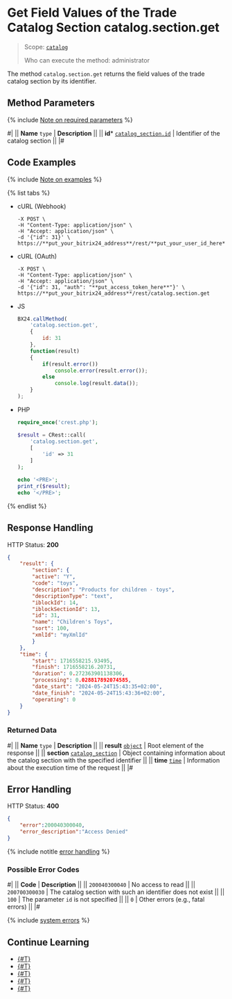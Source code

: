 # Get Field Values of the Trade Catalog Section catalog.section.get

> Scope: [`catalog`](../../scopes/permissions.md)
>
> Who can execute the method: administrator

The method `catalog.section.get` returns the field values of the trade catalog section by its identifier.

## Method Parameters

{% include [Note on required parameters](../../../_includes/required.md) %}

#|
|| **Name**
`type` | **Description** ||
|| **id***
[`catalog_section.id`](../data-types.md#catalog_section) | Identifier of the catalog section ||
|#

## Code Examples

{% include [Note on examples](../../../_includes/examples.md) %}

{% list tabs %}

- cURL (Webhook)

    ```curl
    -X POST \
    -H "Content-Type: application/json" \
    -H "Accept: application/json" \
    -d '{"id": 31}' \
    https://**put_your_bitrix24_address**/rest/**put_your_user_id_here**/**put_your_webhook_here**/catalog.section.get
    ```

- cURL (OAuth)

    ```curl
    -X POST \
    -H "Content-Type: application/json" \
    -H "Accept: application/json" \
    -d '{"id": 31, "auth": "**put_access_token_here**"}' \
    https://**put_your_bitrix24_address**/rest/catalog.section.get
    ```

- JS

    ```js
    BX24.callMethod(
        'catalog.section.get',
        {
            id: 31
        },
        function(result)
        {
            if(result.error())
                console.error(result.error());
            else
                console.log(result.data());
        }
    );
    ```

- PHP

    ```php
    require_once('crest.php');

    $result = CRest::call(
        'catalog.section.get',
        [
            'id' => 31
        ]
    );

    echo '<PRE>';
    print_r($result);
    echo '</PRE>';
    ```

{% endlist %}

## Response Handling

HTTP Status: **200**

```json
{
    "result": {
        "section": {
        "active": "Y",
        "code": "toys",
        "description": "Products for children - toys",
        "descriptionType": "text",
        "iblockId": 14,
        "iblockSectionId": 13,
        "id": 31,
        "name": "Children's Toys",
        "sort": 100,
        "xmlId": "myXmlId"
        }
    },
    "time": {
        "start": 1716558215.93495,
        "finish": 1716558216.20731,
        "duration": 0.272363901138306,
        "processing": 0.028817892074585,
        "date_start": "2024-05-24T15:43:35+02:00",
        "date_finish": "2024-05-24T15:43:36+02:00",
        "operating": 0
    }
}
```

### Returned Data

#|
|| **Name**
`type` | **Description** ||
|| **result**
[`object`](../../data-types.md) | Root element of the response ||
|| **section**
[`catalog_section`](../data-types.md#catalog_section) | Object containing information about the catalog section with the specified identifier ||
|| **time**
[`time`](../../data-types.md) | Information about the execution time of the request ||
|#

## Error Handling

HTTP Status: **400**

```json
{
    "error":200040300040,
    "error_description":"Access Denied"
}
```

{% include notitle [error handling](../../../_includes/error-info.md) %}

### Possible Error Codes

#|
|| **Code** | **Description** ||
|| `200040300040` | No access to read ||
|| `200700300030` | The catalog section with such an identifier does not exist ||
|| `100` | The parameter `id` is not specified ||
|| `0` | Other errors (e.g., fatal errors) ||
|#

{% include [system errors](../../../_includes/system-errors.md) %}

## Continue Learning 

- [{#T}](./catalog-section-add.md)
- [{#T}](./catalog-section-update.md)
- [{#T}](./catalog-section-list.md)
- [{#T}](./catalog-section-delete.md)
- [{#T}](./catalog-section-get-fields.md)